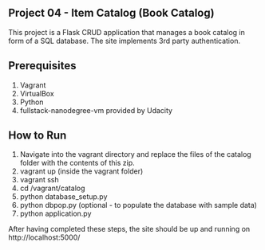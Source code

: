 ## Project 04 - Item Catalog (Book Catalog)

This project is a Flask CRUD application that manages a book catalog in form of a SQL database. The site implements 3rd party authentication.

## Prerequisites

1. Vagrant
2. VirtualBox
3. Python
4. fullstack-nanodegree-vm provided by Udacity

## How to Run

1. Navigate into the vagrant directory and replace the files of the catalog folder with the contents of this zip.
2. vagrant up (inside the vagrant folder)
3. vagrant ssh
4. cd /vagrant/catalog
5. python database_setup.py
6. python dbpop.py (optional - to populate the database with sample data)
7. python application.py

After having completed these steps, the site should be up and running on http://localhost:5000/
